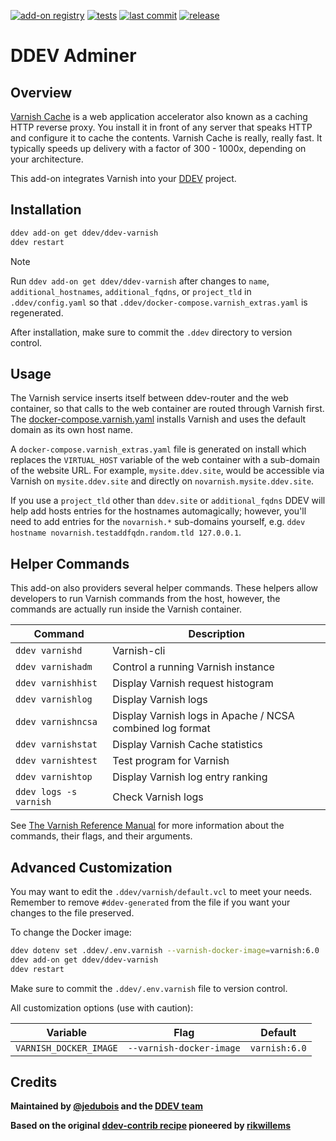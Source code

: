[![add-on registry](https://img.shields.io/badge/DDEV-Add--on_Registry-blue)](https://addons.ddev.com)
[![tests](https://github.com/ddev/ddev-varnish/actions/workflows/tests.yml/badge.svg?branch=main)](https://github.com/ddev/ddev-varnish/actions/workflows/tests.yml?query=branch%3Amain)
[![last commit](https://img.shields.io/github/last-commit/ddev/ddev-varnish)](https://github.com/ddev/ddev-varnish/commits)
[![release](https://img.shields.io/github/v/release/ddev/ddev-varnish)](https://github.com/ddev/ddev-varnish/releases/latest)

# DDEV Adminer

## Overview

[Varnish Cache](https://varnish-cache.org/) is a web application accelerator also known as a caching HTTP reverse proxy. You install it in front of any server that speaks HTTP and configure it to cache the contents. Varnish Cache is really, really fast. It typically speeds up delivery with a factor of 300 - 1000x, depending on your architecture.

This add-on integrates Varnish into your [DDEV](https://ddev.com/) project.

## Installation

```bash
ddev add-on get ddev/ddev-varnish
ddev restart
```

> [!NOTE]
> Run `ddev add-on get ddev/ddev-varnish` after changes to `name`, `additional_hostnames`, `additional_fqdns`, or `project_tld` in `.ddev/config.yaml` so that `.ddev/docker-compose.varnish_extras.yaml` is regenerated.

After installation, make sure to commit the `.ddev` directory to version control.

## Usage

The Varnish service inserts itself between ddev-router and the web container, so that calls to the web container are routed through Varnish first. The [docker-compose.varnish.yaml](docker-compose.varnish.yaml) installs Varnish and uses the default domain as its own host name.

A `docker-compose.varnish_extras.yaml` file is generated on install which replaces the `VIRTUAL_HOST` variable of the web container with a sub-domain of the website URL. For example, `mysite.ddev.site`, would be accessible via Varnish on `mysite.ddev.site` and directly on `novarnish.mysite.ddev.site`.

If you use a `project_tld` other than `ddev.site` or `additional_fqdns` DDEV will help add hosts entries for the hostnames automagically; however, you'll need to add entries for the `novarnish.*` sub-domains yourself, e.g. `ddev hostname novarnish.testaddfqdn.random.tld 127.0.0.1`.

## Helper Commands

This add-on also providers several helper commands. These helpers allow developers to run Varnish commands from the host, however, the commands are actually run inside the Varnish container.

| Command | Description |
| --- | --- |
| `ddev varnishd` | Varnish-cli |
| `ddev varnishadm` | Control a running Varnish instance |
| `ddev varnishhist` | Display Varnish request histogram |
| `ddev varnishlog` | Display Varnish logs |
| `ddev varnishncsa` | Display Varnish logs in Apache / NCSA combined log format |
| `ddev varnishstat` | Display Varnish Cache statistics |
| `ddev varnishtest` | Test program for Varnish |
| `ddev varnishtop` | Display Varnish log entry ranking |
| `ddev logs -s varnish` | Check Varnish logs |

See [The Varnish Reference Manual](https://varnish-cache.org/docs/6.0/reference/index.html) for more information about the commands, their flags, and their arguments.

## Advanced Customization

You may want to edit the `.ddev/varnish/default.vcl` to meet your needs. Remember to remove `#ddev-generated` from the file if you want your changes to the file preserved.

To change the Docker image:

```bash
ddev dotenv set .ddev/.env.varnish --varnish-docker-image=varnish:6.0
ddev add-on get ddev/ddev-varnish
ddev restart
```

Make sure to commit the `.ddev/.env.varnish` file to version control.

All customization options (use with caution):

| Variable | Flag | Default |
| -------- | ---- | ------- |
| `VARNISH_DOCKER_IMAGE` | `--varnish-docker-image` | `varnish:6.0` |

## Credits

**Maintained by [@jedubois](https://github.com/jedubois) and the [DDEV team](https://ddev.com/support-ddev/)**

**Based on the original [ddev-contrib recipe](https://github.com/ddev/ddev-contrib/tree/master/docker-compose-services/varnish) pioneered by [rikwillems](https://github.com/rikwillems)**
